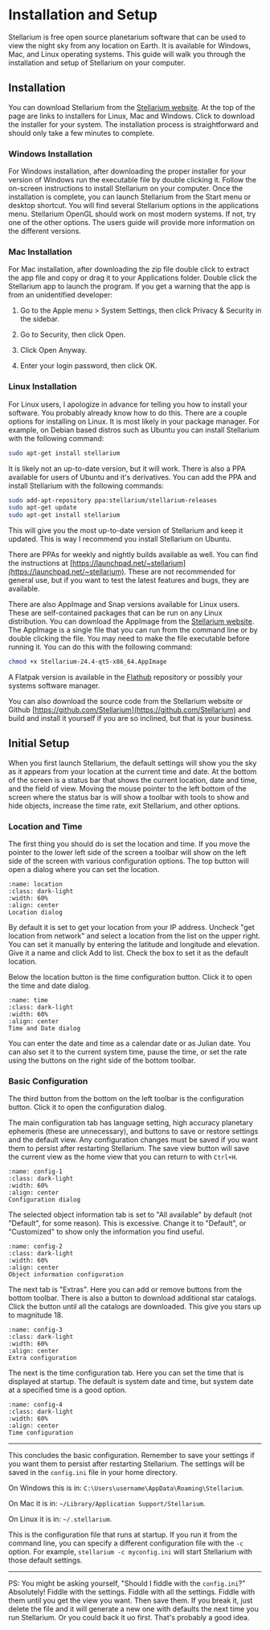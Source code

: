 # Installation and Setup

Stellarium is free open source planetarium software that can be used to view the night sky from any location on Earth. It is available for Windows, Mac, and Linux operating systems. This guide will walk you through the installation and setup of Stellarium on your computer.

## Installation

You can download Stellarium from the [Stellarium website](https://stellarium.org/). At the top of the page are links to installers for Linux, Mac and Windows. Click to download the installer for your system. The installation process is straightforward and should only take a few minutes to complete.

### Windows Installation

For Windows installation, after downloading the proper installer for your version of Windows run the executable file by double clicking it. Follow the on-screen instructions to install Stellarium on your computer. Once the installation is complete, you can launch Stellarium from the Start menu or desktop shortcut. You will find several Stellarium options in the applications menu. Stellarium OpenGL should work on most modern systems. If not, try one of the other options. The users guide will provide more information on the different versions.

### Mac Installation

For Mac installation, after downloading the zip file double click to extract the app file and copy or drag it to your Applications folder. Double click the Stellarium app to launch the program. If you get a warning that the app is from an unidentified developer:

1. Go to the Apple menu  > System Settings, then click Privacy & Security in the sidebar.

2. Go to Security, then click Open.

3. Click Open Anyway.

4. Enter your login password, then click OK.

### Linux Installation

For Linux users, I apologize in advance for telling you how to install your software. You probably already know how to do this. There are a couple options for installing on Linux. It is most likely in your package manager. For example, on Debian based distros such as Ubuntu you can install Stellarium with the following command:

```bash
sudo apt-get install stellarium
```

It is likely not an up-to-date version, but it will work. There is also a PPA available for users of Ubuntu and it's derivatives. You can add the PPA and install Stellarium with the following commands:

```bash
sudo add-apt-repository ppa:stellarium/stellarium-releases
sudo apt-get update
sudo apt-get install stellarium
```

This will give you the most up-to-date version of Stellarium and keep it updated. This is way I recommend you install Stellarium on Ubuntu.

There are PPAs for weekly and nightly builds available as well. You can find the instructions at [https://launchpad.net/~stellarium](https://launchpad.net/~stellarium). These are not recommended for general use, but if you want to test the latest features and bugs, they are available.

There are also AppImage and Snap versions available for Linux users. These are self-contained packages that can be run on any Linux distribution. You can download the AppImage from the [Stellarium website](https://stellarium.org/). The AppImage is a single file that you can run from the command line or by double clicking the file. You may need to make the file executable before running it. You can do this with the following command:

```bash
chmod +x Stellarium-24.4-qt5-x86_64.AppImage
```

A Flatpak version is available in the [Flathub](https://flathub.org/apps/org.stellarium.Stellarium) repository or possibly your systems software manager.

You can also download the source code from the Stellarium website or Github [https://github.com/Stellarium](https://github.com/Stellarium) and build and install it yourself if you are so inclined, but that is your business.

## Initial Setup

When you first launch Stellarium, the default settings will show you the sky as it appears from your location at the current time and date. At the bottom of the screen is a status bar that shows the current location, date and time, and the field of view. Moving the mouse pointer to the left bottom of the screen where the status bar is will show a toolbar with tools to show and hide objects, increase the time rate, exit Stellarium, and other options.

### Location and Time

The first thing you should do is set the location and time. If you move the pointer to the lower left side of the screen a toolbar will show on the left side of the screen with various configuration options.  The top button will open a dialog where you can set the location.

```{figure} ./_images/stel-loc.png
:name: location
:class: dark-light
:width: 60%
:align: center
Location dialog
```

By default it is set to get your location from your IP address. Uncheck "get location from network" and select a location from the list on the upper right. You can set it manually by entering the latitude and longitude and elevation. Give it a name and click Add to list. Check the box to set it as the default location.

Below the location button is the time configuration button. Click it to open the time and date dialog.

```{figure} ./_images/stel-time.png
:name: time
:class: dark-light
:width: 60%
:align: center
Time and Date dialog

```

You can enter the date and time as a calendar date or as Julian date. You can also set it to the current system time, pause the time, or set the rate using the buttons on the right side of the bottom toolbar.

### Basic Configuration

The third button from the bottom on the left toolbar is the configuration button. Click it to open the configuration dialog.

The main configuration tab has language setting, high accuracy planetary ephemeris (these are unnecessary), and buttons to save or restore settings and the default view. Any configuration changes must be saved if you want them to persist after restarting Stellarium. The save view button will save the current view as the home view that you can return to with `Ctrl+H`.

```{figure} ./_images/stel-config-1.png
:name: config-1
:class: dark-light
:width: 60%
:align: center
Configuration dialog
```

The selected object information tab is set to "All available" by default (not "Default", for some reason). This is excessive. Change it to "Default", or "Customized" to show only the information you find useful.

```{figure} ./_images/stel-config-2.png
:name: config-2
:class: dark-light
:width: 60%
:align: center
Object information configuration
```

The next tab is "Extras". Here you can add or remove buttons from the bottom toolbar. There is also a button to download additional star catalogs. Click the button until all the catalogs are downloaded. This give you stars up to magnitude 18.

```{figure} ./_images/stel-config-3.png
:name: config-3
:class: dark-light
:width: 60%
:align: center
Extra configuration
```

The next is the time configuration tab. Here you can set the time that is displayed at startup. The default is system date and time, but system date at a specified time is a good option.

```{figure} ./_images/stel-config-4.png
:name: config-4
:class: dark-light
:width: 60%
:align: center
Time configuration
```

---

This concludes the basic configuration. Remember to save your settings if you want them to persist after restarting Stellarium. The settings will be saved in the `config.ini` file in your home directory.

On Windows this is in:
`C:\Users\username\AppData\Roaming\Stellarium`.

On Mac it is in:
`~/Library/Application Support/Stellarium`.

On Linux it is in:
`~/.stellarium`.

This  is the configuration file that runs at startup. If you run it from the command line, you can specify a different configuration file with the `-c` option. For example, `stellarium -c myconfig.ini` will start Stellarium with those default settings.

---

PS: You might be asking yourself, "Should I fiddle with the `config.ini`?" Absolutely! Fiddle with the settings. Fiddle with all the settings. Fiddle with them until you get the view you want. Then save them. If you break it, just delete the file and it will generate a new one with defaults the next time you run Stellarium. Or you could back it uo first. That's probably a good idea.
